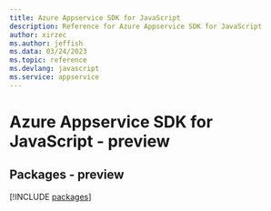 ```yaml
---
title: Azure Appservice SDK for JavaScript
description: Reference for Azure Appservice SDK for JavaScript
author: xirzec
ms.author: jeffish
ms.data: 03/24/2023
ms.topic: reference
ms.devlang: javascript
ms.service: appservice
---
```

# Azure Appservice SDK for JavaScript - preview
## Packages - preview
[!INCLUDE [packages](appservice-index.md)]